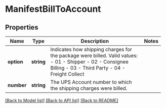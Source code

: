 # ManifestBillToAccount

## Properties
Name | Type | Description | Notes
------------ | ------------- | ------------- | -------------
**option** | **string** | Indicates how shipping charges for the package were billed. Valid values: - 01 - Shipper - 02 - Consignee Billing - 03 - Third Party - 04 - Freight Collect | 
**number** | **string** | The UPS Account number to which the shipping charges were billed. | 

[[Back to Model list]](../../README.md#documentation-for-models) [[Back to API list]](../../README.md#documentation-for-api-endpoints) [[Back to README]](../../README.md)

